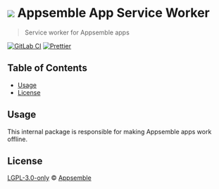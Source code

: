 # ![](https://gitlab.com/appsemble/appsemble/-/raw/0.31.1-test.4/config/assets/logo.svg) Appsemble App Service Worker

> Service worker for Appsemble apps

[![GitLab CI](https://gitlab.com/appsemble/appsemble/badges/0.31.1-test.4/pipeline.svg)](https://gitlab.com/appsemble/appsemble/-/releases/0.31.1-test.4)
[![Prettier](https://img.shields.io/badge/code_style-prettier-ff69b4.svg)](https://prettier.io)

## Table of Contents

- [Usage](#usage)
- [License](#license)

## Usage

This internal package is responsible for making Appsemble apps work offline.

## License

[LGPL-3.0-only](https://gitlab.com/appsemble/appsemble/-/blob/0.31.1-test.4/LICENSE.md) ©
[Appsemble](https://appsemble.com)
